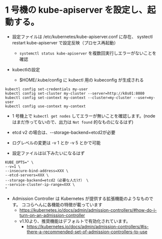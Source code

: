# 1 号機の kube-apiserver を設定し、起動する。

* 設定ファイルは /etc/kubernetes/kube-apiserver.conf に存在、 systectl restart kube-apiserver で設定反映（プロセス再起動）
    * `systemctl status kube-apiserver` を複数回実行しエラーがないことを確認

* kubectlの設定
    * $HOME/.kube/config に kubectl 用の kubeconfig が生成される

```
kubectl config set-credentials my-user
kubectl config set-cluster my-cluster --server=http://k8s01:8080
kubectl config set-context my-context --cluster=my-cluster --user=my-user
kubectl config use-context my-context
```

* 1 号機上で `kubectl get nodes` してエラーが無いことを確認します。(node はまだ作ってないので、出力は `Not found` 的なものになるはず)

* etcd v2 の場合は、--storage-backend=etcd2が必要

* ログレベルの変更は -v 1 とか -v 5 とかで可能

* 設定ファイルは以下みたいになるはず

```
KUBE_OPTS=" \
--v=1 \
--insecure-bind-address=XXX \
--etcd-servers=XXX \
--storage-backend=etcd2（必要な人だけ） \
--service-cluster-ip-range=XXX \
"
```

* Admission Controller は Kubernetes が提供する拡張機能のようなものです。 ココらへんに各機能の特徴が載っています
    * https://kubernetes.io/docs/admin/admission-controllers/#how-do-i-turn-on-an-admission-controller
    * v1.10より、推奨機能はデフォルトで有効化されています。
        * https://kubernetes.io/docs/admin/admission-controllers/#is-there-a-recommended-set-of-admission-controllers-to-use

